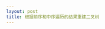 ```yaml
---
layout: post
title: 根据前序和中序遍历的结果重建二叉树
---
```

<!-- //根据一棵树的前序遍历与中序遍历构造二叉树。 
//
// 注意: 
//你可以假设树中没有重复的元素。 
//
// 例如，给出 
//
// 前序遍历 preorder = [3,9,20,15,7]
//中序遍历 inorder = [9,3,15,20,7] 
//
// 返回如下的二叉树： 
//
//     3
//   / \
//  9  20
//    /  \
//   15   7 
// Related Topics 树 深度优先搜索 数组 -->



